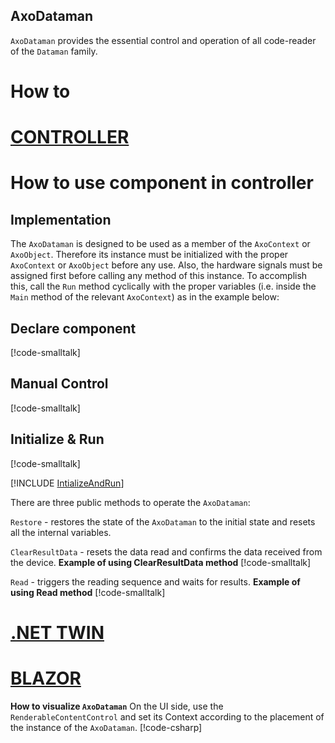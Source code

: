 ## AxoDataman

`AxoDataman` provides the essential control and operation of all code-reader of the `Dataman` family.

# How to

# [CONTROLLER](#tab/controller)

# How to use component in controller

## Implementation
The `AxoDataman` is designed to be used as a member of the `AxoContext` or `AxoObject`.
Therefore its instance must be initialized with the proper `AxoContext` or `AxoObject` before any use. 
Also, the hardware signals must be assigned first before calling any method of this instance. 
To accomplish this, call the `Run` method cyclically with the proper variables (i.e. inside the `Main` method of the relevant `AxoContext`) as in the example below:

## Declare component

[!code-smalltalk[](../app/src/Examples/AXOpen.Cognex.Vision/AxoCognexVisionExample.st?name=DatamanDeclaration)]

## Manual Control

[!code-smalltalk[](../app/src/Examples/AXOpen.Cognex.Vision/AxoCognexVisionExample.st?name=DatamanManualControl)]

## Initialize & Run

[!code-smalltalk[](../app/src/Examples/AXOpen.Cognex.Vision/AxoCognexVisionExample.st?name=DatamanInitialization)]

[!INCLUDE [IntializeAndRun](../../../docfx/articles/notes/CYCLIC_UPDATE_NOTICE.md)]

There are three public methods to operate the `AxoDataman`:

`Restore` - restores the state of the `AxoDataman` to the initial state and resets all the internal variables.

`ClearResultData` - resets the data read and confirms the data received from the device.
**Example of using ClearResultData method**
[!code-smalltalk[](../app/src/Examples/AXOpen.Cognex.Vision/AxoCognexVisionExample.st?name=CognexDatamanClearResultData)]

`Read` - triggers the reading sequence and waits for results.
**Example of using Read method**
[!code-smalltalk[](../app/src/Examples/AXOpen.Cognex.Vision/AxoCognexVisionExample.st?name=CognexDatamanRead)]

# [.NET TWIN](#tab/twin)



# [BLAZOR](#tab/blazor)

**How to visualize `AxoDataman`**
On the UI side, use the `RenderableContentControl` and set its Context according to the placement of the instance of the `AxoDataman`.
[!code-csharp[](../app/ix-blazor/Pages/Documentation.razor?name=CognexDatamanRenderedView)]

